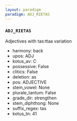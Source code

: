 ```yaml
---
layout: paradigm
paradigm: ADJ_RIETAS
---
```

### ` ADJ_RIETAS `

Adjectives with tas:ttaa variation
* harmony: back
* upos: ADJ
* kotus_av: C
* possessive: False
* clitics: False
* deletion: as
* pos: ADJECTIVE
* stem_vowel: None
* plurale_tantum: False
* grade_dir: strengthen
* stem_diphthong: None
* suffix_regex: tas
* kotus_tn: 41
